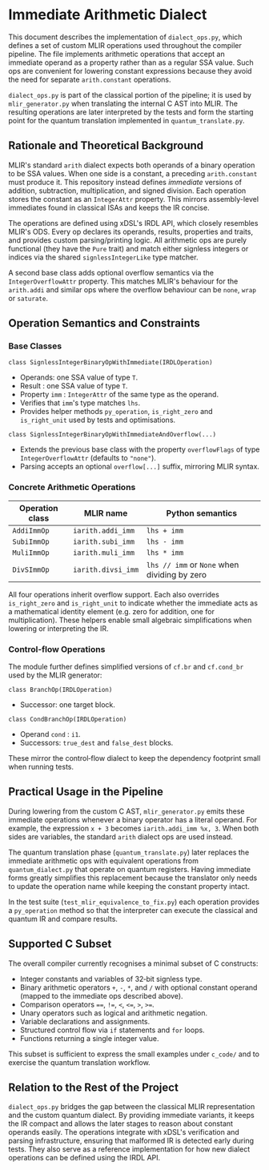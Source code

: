 # Immediate Arithmetic Dialect

This document describes the implementation of `dialect_ops.py`, which defines a
set of custom MLIR operations used throughout the compiler pipeline.  The file
implements arithmetic operations that accept an immediate operand as a property
rather than as a regular SSA value.  Such ops are convenient for lowering
constant expressions because they avoid the need for separate `arith.constant`
operations.

`dialect_ops.py` is part of the classical portion of the pipeline; it is used
by `mlir_generator.py` when translating the internal C AST into MLIR.  The
resulting operations are later interpreted by the tests and form the starting
point for the quantum translation implemented in `quantum_translate.py`.

## Rationale and Theoretical Background

MLIR's standard `arith` dialect expects both operands of a binary operation to
be SSA values.  When one side is a constant, a preceding `arith.constant` must
produce it.  This repository instead defines *immediate* versions of addition,
subtraction, multiplication, and signed division.  Each operation stores the
constant as an `IntegerAttr` property.  This mirrors assembly-level immediates
found in classical ISAs and keeps the IR concise.

The operations are defined using xDSL's IRDL API, which closely resembles
MLIR's ODS.  Every op declares its operands, results, properties and traits, and
provides custom parsing/printing logic.  All arithmetic ops are purely
functional (they have the `Pure` trait) and match either signless integers or
indices via the shared `signlessIntegerLike` type matcher.

A second base class adds optional overflow semantics via the
`IntegerOverflowAttr` property.  This matches MLIR's behaviour for the
`arith.addi` and similar ops where the overflow behaviour can be `none`, `wrap`
or `saturate`.

## Operation Semantics and Constraints

### Base Classes

```
class SignlessIntegerBinaryOpWithImmediate(IRDLOperation)
```
* Operands: one SSA value of type `T`.
* Result : one SSA value of type `T`.
* Property `imm` : `IntegerAttr` of the same type as the operand.
* Verifies that `imm`'s type matches `lhs`.
* Provides helper methods `py_operation`, `is_right_zero` and `is_right_unit`
  used by tests and optimisations.

```
class SignlessIntegerBinaryOpWithImmediateAndOverflow(...)
```
* Extends the previous base class with the property `overflowFlags` of type
  `IntegerOverflowAttr` (defaults to `"none"`).
* Parsing accepts an optional `overflow[...]` suffix, mirroring MLIR syntax.

### Concrete Arithmetic Operations

| Operation class | MLIR name          | Python semantics            |
|-----------------|--------------------|-----------------------------|
| `AddiImmOp`     | `iarith.addi_imm`  | `lhs + imm`                 |
| `SubiImmOp`     | `iarith.subi_imm`  | `lhs - imm`                 |
| `MuliImmOp`     | `iarith.muli_imm`  | `lhs * imm`                 |
| `DivSImmOp`     | `iarith.divsi_imm` | `lhs // imm` or `None` when dividing by zero |

All four operations inherit overflow support.  Each also overrides
`is_right_zero` and `is_right_unit` to indicate whether the immediate acts as a
mathematical identity element (e.g. zero for addition, one for multiplication).
These helpers enable small algebraic simplifications when lowering or
interpreting the IR.

### Control‑flow Operations

The module further defines simplified versions of `cf.br` and `cf.cond_br` used
by the MLIR generator:

```
class BranchOp(IRDLOperation)
```
* Successor: one target block.

```
class CondBranchOp(IRDLOperation)
```
* Operand `cond` : `i1`.
* Successors: `true_dest` and `false_dest` blocks.

These mirror the control‑flow dialect to keep the dependency footprint small
when running tests.

## Practical Usage in the Pipeline

During lowering from the custom C AST, `mlir_generator.py` emits these
immediate operations whenever a binary operator has a literal operand.  For
example, the expression `x + 3` becomes `iarith.addi_imm %x, 3`.  When both sides
are variables, the standard `arith` dialect ops are used instead.

The quantum translation phase (`quantum_translate.py`) later replaces the
immediate arithmetic ops with equivalent operations from `quantum_dialect.py`
that operate on quantum registers.  Having immediate forms greatly simplifies
this replacement because the translator only needs to update the operation name
while keeping the constant property intact.

In the test suite (`test_mlir_equivalence_to_fix.py`) each operation provides a
`py_operation` method so that the interpreter can execute the classical and
quantum IR and compare results.

## Supported C Subset

The overall compiler currently recognises a minimal subset of C constructs:

* Integer constants and variables of 32‑bit signless type.
* Binary arithmetic operators `+`, `-`, `*`, and `/` with optional constant
  operand (mapped to the immediate ops described above).
* Comparison operators `==`, `!=`, `<`, `<=`, `>`, `>=`.
* Unary operators such as logical and arithmetic negation.
* Variable declarations and assignments.
* Structured control flow via `if` statements and `for` loops.
* Functions returning a single integer value.

This subset is sufficient to express the small examples under `c_code/` and to
exercise the quantum translation workflow.

## Relation to the Rest of the Project

`dialect_ops.py` bridges the gap between the classical MLIR representation and
the custom quantum dialect.  By providing immediate variants, it keeps the IR
compact and allows the later stages to reason about constant operands easily.
The operations integrate with xDSL's verification and parsing infrastructure,
ensuring that malformed IR is detected early during tests.  They also serve as a
reference implementation for how new dialect operations can be defined using the
IRDL API.